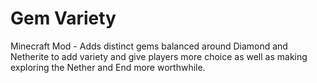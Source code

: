 # Gem Variety
 Minecraft Mod - Adds distinct gems balanced around Diamond and Netherite to add variety and give players more choice as well as making exploring the Nether and End more worthwhile.
